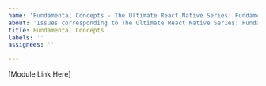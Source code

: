 ```yaml
---
name: 'Fundamental Concepts - The Ultimate React Native Series: Fundamentals'
about: 'Issues corresponding to The Ultimate React Native Series: Fundamentals courses'
title: Fundamental Concepts
labels: ''
assignees: ''

---
```


[Module Link Here]
